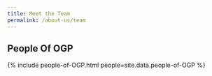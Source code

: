 ```yaml
---
title: Meet the Team
permalink: /about-us/team
---
```

## **People Of OGP**


{% include people-of-OGP.html people=site.data.people-of-OGP %}
